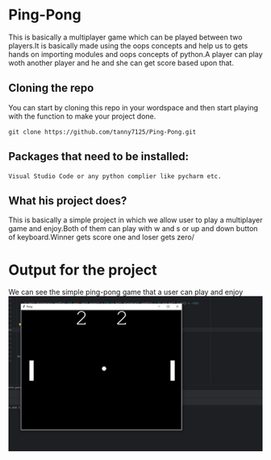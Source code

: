# Ping-Pong
This is basically a multiplayer game which can be played between two players.It is basically made using the oops concepts and help us to gets hands on importing modules and oops concepts of python.A player can play woth another player and he and she can get score based upon that.


## Cloning the repo
You can start by cloning this repo in your wordspace and then start playing with the function to make your project done.
```
git clone https://github.com/tanny7125/Ping-Pong.git
```
## Packages that need to be installed:
```
Visual Studio Code or any python complier like pycharm etc.
```
## What his project does?
This is basically a simple project in which we allow user to play a multiplayer game and enjoy.Both of them can play with w and s or up and down button of keyboard.Winner gets score one and loser gets zero/

# Output for the project
We can see the simple ping-pong game that a user can play and enjoy
![image](https://github.com/tanny7125/Ping-Pong/blob/main/Output/result2.PNG?raw=true)

